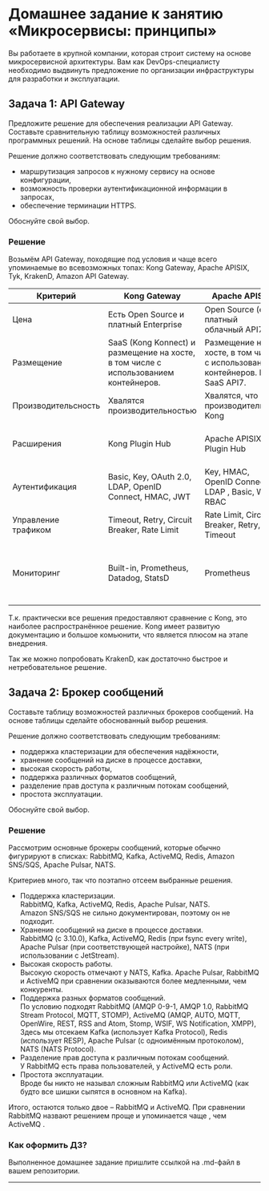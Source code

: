 
# Домашнее задание к занятию «Микросервисы: принципы»

Вы работаете в крупной компании, которая строит систему на основе микросервисной архитектуры.
Вам как DevOps-специалисту необходимо выдвинуть предложение по организации инфраструктуры для разработки и эксплуатации.

## Задача 1: API Gateway 

Предложите решение для обеспечения реализации API Gateway. Составьте сравнительную таблицу возможностей различных программных решений. На основе таблицы сделайте выбор решения.

Решение должно соответствовать следующим требованиям:
- маршрутизация запросов к нужному сервису на основе конфигурации,
- возможность проверки аутентификационной информации в запросах,
- обеспечение терминации HTTPS.

Обоснуйте свой выбор.
### Решение
Возьмём API Gateway, походящие под условия и чаще всего упоминаемые во всевозможных топах: Kong Gateway, Apache APISIX, Tyk, KrakenD, Amazon API Gateway.


| Критерий | Kong Gateway | Apache APISIX | Tyk | KrakenD | Amazon API Gateway |
|----------|--------------|---------------|-----|---------|-----------|
| Цена | Есть Open Source и платный Enterprise | Open Source (есть платный облачный API7) | Есть Open Source и платные тарифы в облаке | Есть Community Edition и Enterprise Edition | Есть free tier с ограничением по количеству запросов. |
| Размещение | SaaS (Kong Konnect) и размещение на хосте, в том числе с использованием контейнеров. | Размещение на хосте, в том числе с использованием контейнеров. Есть SaaS API7. | Размещение на хосте, в том числе с использованием контейнеров. Есть SaaS. | Размещение на хосте, в том числе с использованием контейнеров, в облаке. | Облако |
| Производительсность | Хвалятся производительностью | Хвалятся, что они производительнее Kong | Хвалятся, что они производительнее Kong | Быстрый и нетребовательный | Хвалится производительностью |
| Расширения | Kong Plugin Hub | Apache APISIX®️ Plugin Hub | Можно создавать свои плагины, можно найти готовые на GitHub | Можно создавать свои плагины | Есть расширения |
| Аутентификация | Basic, Key, OAuth 2.0, LDAP, OpenID Connect, HMAC, JWT | Key, HMAC, OpenID Connect, LDAP , Basic, Wolf RBAC | Basic, Bearer Token, OAuth 2.0, HMAC, JWT, OpenID Connect | Basic, JWT, OAuth 2.0, mTLS, Google Cloud, NTLM | OAuth 2.0, Basic, JWT  |
| Управление трафиком | Timeout, Retry, Circuit Breaker, Rate Limit | Rate Limit, Circuit Breaker, Retry, Timeout | Rate Limit, Circuit Breaker, Timeout, Retry | Rate Limit, Circuit Breaker, Timeout, Retry, Bot detector | Timeout, Retry, Circuit Breaker, Rate Limit |
| Мониторинг | Built-in, Prometheus, Datadog, StatsD | Prometheus | Built-in | OpenTelemetry, Prometheus, InfluxDB, Datadog, AWS X-Ray, Azure Monitor и др. | Amazon CloudWatch Alarms, Amazon CloudWatch Logs, Amazon EventBridge, AWS CloudTrail Log Monitoring |

Т.к. практически все решения предоставляют сравнение с Kong, это наиболее распространённое решение. Kong имеет развитую документацию и большое комьюнити, что является плюсом на этапе внедрения.

Так же можно попробовать KrakenD, как достаточно быстрое и нетребовательное решение.

## Задача 2: Брокер сообщений

Составьте таблицу возможностей различных брокеров сообщений. На основе таблицы сделайте обоснованный выбор решения.

Решение должно соответствовать следующим требованиям:
- поддержка кластеризации для обеспечения надёжности,
- хранение сообщений на диске в процессе доставки,
- высокая скорость работы,
- поддержка различных форматов сообщений,
- разделение прав доступа к различным потокам сообщений,
- простота эксплуатации.

Обоснуйте свой выбор.

### Решение

Рассмотрим основные брокеры сообщений, которые обычно фигурируют в списках: RabbitMQ, Kafka, ActiveMQ, Redis, Amazon SNS/SQS, Apache Pulsar, NATS. 

Критериев много, так что поэтапно отсеем выбранные решения.

* Поддержка кластеризации. <br/>
RabbitMQ, Kafka, ActiveMQ, Redis, Apache Pulsar, NATS.<br/>
Amazon SNS/SQS не сильно документирован, поэтому он не подходит.
* Хранение сообщений на диске в процессе доставки.<br/>
RabbitMQ (с 3.10.0), Kafka, ActiveMQ, Redis (при fsync every write), Apache Pulsar (при соответствующей настройке), NATS (при использовании с JetStream).
* Высокая скорость работы.<br/>
Высокую скорость отмечают у NATS, Kafka. Apache Pulsar, RabbitMQ и ActiveMQ при сравнении оказываются более медленными, чем конкуренты.
* Поддержка разных форматов сообщений.<br/>
По условию подходят RabbitMQ (AMQP 0-9-1, AMQP 1.0, RabbitMQ Stream Protocol, MQTT, STOMP), ActiveMQ (AMQP, AUTO, MQTT, OpenWire, REST, RSS and Atom, Stomp, WSIF, WS Notification, XMPP), 
Здесь мы отсекаем Kafka (использует Kafka Protocol), Redis (использует RESP), Apache Pulsar (с одноимённым протоколом), NATS (NATS Protocol).
* Разделение прав доступа к различным потокам сообщений.<br/>
У RabbitMQ есть права пользователей, у ActiveMQ есть роли.
* Простота эксплуатации.<br/>
Вроде бы никто не называл сложным RabbitMQ или ActiveMQ (как будто все шишки сыпятся в основном на Kafka).

Итого, остаются только двое – RabbitMQ и ActiveMQ. При сравнении RabbitMQ назвают решением проще и упоминается чаще , чем ActiveMQ .


### Как оформить ДЗ?

Выполненное домашнее задание пришлите ссылкой на .md-файл в вашем репозитории.

---
